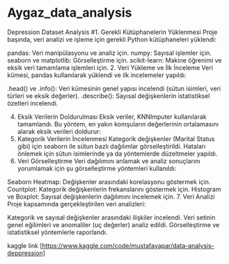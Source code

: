 # Aygaz_data_analysis
Depression Dataset Analysis
#1. Gerekli Kütüphanelerin Yüklenmesi
Proje başında, veri analizi ve işleme için gerekli Python kütüphaneleri yüklendi:

pandas: Veri manipülasyonu ve analiz için.
numpy: Sayısal işlemler için.
seaborn ve matplotlib: Görselleştirme için.
scikit-learn: Makine öğrenimi ve eksik veri tamamlama işlemleri için.
2. Veri Yükleme ve İlk İnceleme
Veri kümesi, pandas kullanılarak yüklendi ve ilk incelemeler yapıldı:

.head() ve .info(): Veri kümesinin genel yapısı incelendi (sütun isimleri, veri türleri ve eksik değerler).
.describe(): Sayısal değişkenlerin istatistiksel özetleri incelendi.

4. Eksik Verilerin Doldurulması
Eksik veriler, KNNImputer kullanılarak tamamlandı. Bu yöntem, en yakın komşuların değerlerinin ortalamasını alarak eksik verileri doldurur:
5. Kategorik Verilerin İncelenmesi
Kategorik değişkenler (Marital Status gibi) için seaborn ile sütun bazlı dağılımlar görselleştirildi.
Hataları önlemek için sütun isimlerinde ya da yöntemlerde düzeltmeler yapıldı.
6. Veri Görselleştirme
Veri dağılımını anlamak ve analiz sonuçlarını yorumlamak için şu görselleştirme yöntemleri kullanıldı:

Seaborn Heatmap: Değişkenler arasındaki korelasyonu göstermek için.
Countplot: Kategorik değişkenlerin frekanslarını göstermek için.
Histogram ve Boxplot: Sayısal değişkenlerin dağılımını incelemek için.
7. Veri Analizi
Proje kapsamında gerçekleştirilen veri analizleri:

Kategorik ve sayısal değişkenler arasındaki ilişkiler incelendi.
Veri setinin genel eğilimleri ve anomaliler (uç değerler) analiz edildi.
Görselleştirme ve istatistiksel yöntemlerle raporlandı.

kaggle link [https://www.kaggle.com/code/mustafayapar/data-analysis-deppression]
